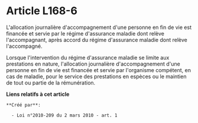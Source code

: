 # Article L168-6

L'allocation journalière d'accompagnement d'une personne en fin de vie est financée et servie par le régime d'assurance
maladie dont relève l'accompagnant, après accord du régime d'assurance maladie dont relève l'accompagné. 

Lorsque l'intervention du régime d'assurance maladie se limite aux prestations en nature, l'allocation journalière
d'accompagnement d'une personne en fin de vie est financée et servie par l'organisme compétent, en cas de maladie, pour le
service des prestations en espèces ou le maintien de tout ou partie de la rémunération.

**Liens relatifs à cet article**

	**Créé par**:

	  - Loi n°2010-209 du 2 mars 2010 - art. 1
